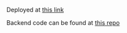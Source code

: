 Deployed at [this link](https://huntil.streamlit.app/)

Backend code can be found at [this repo](https://www.github.com/huntil_backend)

